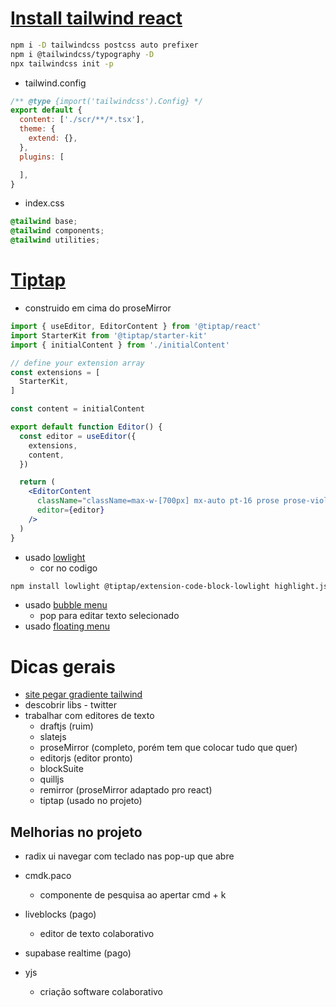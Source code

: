 # [Install tailwind react](https://tailwindcss.com/docs/guides/vite)
```sh
npm i -D tailwindcss postcss auto prefixer
npm i @tailwindcss/typography -D
npx tailwindcss init -p
```
- tailwind.config
```js
/** @type {import('tailwindcss').Config} */
export default {
  content: ['./scr/**/*.tsx'],
  theme: {
    extend: {},
  },
  plugins: [

  ],
}
```

- index.css
```css
@tailwind base;
@tailwind components;
@tailwind utilities;
```

# [Tiptap](https://tiptap.dev/installation)
- construido em cima do proseMirror
```jsx
import { useEditor, EditorContent } from '@tiptap/react'
import StarterKit from '@tiptap/starter-kit'
import { initialContent } from './initialContent'

// define your extension array
const extensions = [
  StarterKit,
]

const content = initialContent

export default function Editor() {
  const editor = useEditor({
    extensions,
    content,
  })

  return (
    <EditorContent
      className="className=max-w-[700px] mx-auto pt-16 prose prose-violet"
      editor={editor}
    />
  )
}
```
- usado [lowlight](https://tiptap.dev/api/nodes/code-block-lowlight#lowlight)
  - cor no codigo
```sh
npm install lowlight @tiptap/extension-code-block-lowlight highlight.js
```
- usado [bubble menu](https://tiptap.dev/api/extensions/bubble-menu)
  - pop para editar texto selecionado
- usado [floating menu](https://tiptap.dev/api/extensions/floating-menu)
# Dicas gerais
- [site pegar gradiente tailwind](https://hypercolor.dev/)
- descobrir libs - twitter
- trabalhar com editores de texto
  - draftjs (ruim)
  - slatejs
  - proseMirror (completo, porém tem que colocar tudo que quer)
  - editorjs (editor pronto)
  - blockSuite
  - quilljs
  - remirror (proseMirror adaptado pro react)
  - tiptap (usado no projeto)

## Melhorias no projeto
- radix ui navegar com teclado nas pop-up que abre
- cmdk.paco
  - componente de pesquisa ao apertar cmd + k

- liveblocks (pago)
  - editor de texto colaborativo
- supabase realtime (pago)
- yjs
  - criação software colaborativo